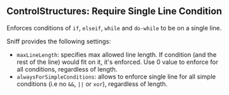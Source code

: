 ## ControlStructures: Require Single Line Condition

Enforces conditions of `if`, `elseif`, `while` and `do-while` to be on a single line.

Sniff provides the following settings:

*   `maxLineLength`: specifies max allowed line length. If condition (and the rest of the line) would fit on it, it's enforced. Use 0 value to enforce for all conditions, regardless of length.
*   `alwaysForSimpleConditions`: allows to enforce single line for all simple conditions (i.e no `&&`, `||` or `xor`), regardless of length.
